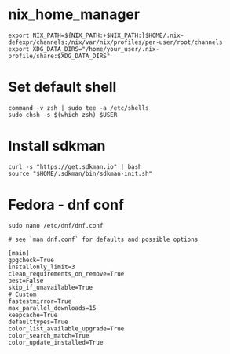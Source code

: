 # nix_home_manager

	export NIX_PATH=${NIX_PATH:+$NIX_PATH:}$HOME/.nix-defexpr/channels:/nix/var/nix/profiles/per-user/root/channels
	export XDG_DATA_DIRS="/home/your_user/.nix-profile/share:$XDG_DATA_DIRS"

# Set default shell

    command -v zsh | sudo tee -a /etc/shells
    sudo chsh -s $(which zsh) $USER

# Install sdkman

    curl -s "https://get.sdkman.io" | bash
    source "$HOME/.sdkman/bin/sdkman-init.sh"

# Fedora - dnf conf
    sudo nano /etc/dnf/dnf.conf

```text
# see `man dnf.conf` for defaults and possible options

[main]
gpgcheck=True
installonly_limit=3
clean_requirements_on_remove=True
best=False
skip_if_unavailable=True
# Custom
fastestmirror=True
max_parallel_downloads=15
keepcache=True
defaulttypes=True
color_list_available_upgrade=True
color_search_match=True
color_update_installed=True

```